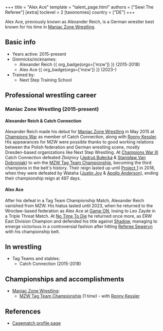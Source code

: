+++
title = "Alex Ace"
template = "talent_page.html"
authors = ["Sewi The Referee"]
[extra]
toclevel = 2
[taxonomies]
country = ["DE"]
+++

Alex Ace, previously known as Alexander Reich, is a German wrestler best known for his time in [Maniac Zone Wrestling](@/o/mzw.md).

## Basic info

* Years active: 2015-present
* Gimmicks/nicknames:
  - Alexander Reich {{ org_badge(orgs=['mzw']) }} (2015-2018)
  - Alex Ace {{ org_badge(orgs=['mzw']) }} (2023-)
* Trained by:
  - Next Step Training School

## Professional wrestling career

### Maniac Zone Wrestling (2015-present)

#### Alexander Reich & Catch Connection

Alexander Reich made his debut for [Maniac Zone Wrestling](@/o/mzw.md) in May 2015 at [Champions War](@/e/mzw/2015-05-31-mzw-champions-war.md) as member of Catch Connection, along with [Ronny Kessler](@/w/ronny-kessler.md).
His appearances for MZW were possible thanks to good working relations between the Polish federation and German wrestling scene, mostly Dresden-based organizations like Next Step Wrestling.
At [Champions War III](@/e/mzw/2017-06-03-mzw-champions-war-3.md) Catch Connection defeated Zbójnicy ([Jędruś Bułecka](@/w/jedrus-bulecka.md) & [Stanisław Van Dobroniak](@/w/stanislaw-van-dobroniak.md)) to win the [MZW Tag Team Championship](@/c/mzw-tag-team-championship.md), becoming the third champions in the belt's history.
Their reign lasted up until [Project 1](@/e/mzw/2018-10-13-mzw-project-1-new-beginning.md) in 2018, when they were defeated by Wataha ([Justin Joy](@/w/justin-joy.md) & [Apollo Anderson](@/w/apollo-anderson.md)), ending their championship reign at 497 days.

#### Alex Ace

After his defeat in a Tag Team Championship Match, Alexander Reich vanished from MZW.
His hiatus lasted until 2023, when he returned to the Wrocław-based federation as Alex Ace at [Game ON](@/e/mzw/2023-03-11-mzw-game-on.md), losing to Leo Zayde in a Triple Threat Match.
At [No Time To Die](@/e/mzw/2024-10-12-mzw-no-time-to-die.md) he returned once more, as ERW East Division Champion and defended his title against [Shadow](@/w/shadow.md), managing to emerge victorious in a controversial fashion after hitting [Referee Seweryn](@/w/sedzia-seweryn.md) with his championship belt.

## In wrestling

* Tag Teams and stables:
  - Catch Connection (2015-2018)

## Championships and accomplishments

* [Maniac Zone Wrestling](@/o/mzw.md):
  - [MZW Tag Team Championship](@/c/mzw-tag-team-championship.md) (1 time) - with [Ronny Kessler](@/w/ronny-kessler.md)

## References

* [Cagematch profile page](https://www.cagematch.net/?id=2&nr=19035)
